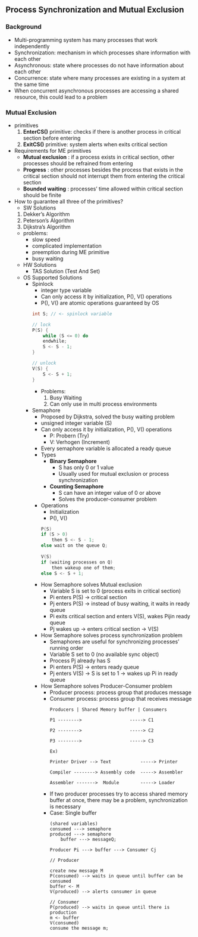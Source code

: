 ## Process Synchronization and Mutual Exclusion

### Background
- Multi-programming system has many processes that work independently
- Synchronization: mechanism in which processes share information with each other
- Asynchronous: state where processes do not have information about each other
- Concurrence: state where many processes are existing in a system at the same time
- When concurrent asynchronous processes are accessing a shared resource, this could lead to a problem

### Mutual Exclusion
- primitives
    1. **EnterCS()** primitive: checks if there is another process in critical section before entering
    2. **ExitCS()** primitive: system alerts when exits critical section
- Requirements for ME primitives
    - **Mutual exclusion** : if a process exists in critical section, other processes should be refrained from entering
    - **Progress** : other processes besides the process that exists in the critical section should not interrupt them from entering the critical section
    - **Bounded waiting** : processes’ time allowed within critical section should be finite
- How to guarantee all three of the primitives?
    - SW Solutions
    1. Dekker’s Algorithm
    2. Peterson’s Algorithm
    3. Dijkstra’s Algorithm 
    - problems:
        - slow speed
        - complicated implementation
        - preemption during ME primitive
        - busy waiting
    - HW Solutions
        - TAS Solution (Test And Set)
    - OS Supported Solutions
        - Spinlock
            - integer type variable
            - Can only access it by initialization, P(), V() operations
            - P(), V() are atomic operations guaranteed by OS
            ```c
            int S; // <- spinlock variable
            
            // lock
            P(S) {
                while (S <= 0) do
                endwhile;
                S <- S - 1;
            }
            
            // unlock
            V(S) {
                S <- S + 1;
            }
            ```
            - Problems:
                1. Busy Waiting 
                2. Can only use in multi process environments
        - Semaphore
            - Proposed by Dijkstra, solved the busy waiting problem
            - unsigned integer variable (S)
            - Can only access it by initialization, P(), V() operations
                - P: Probern (Try)
                - V: Verhogen (Increment)
            - Every semaphore variable is allocated a ready queue
            - Types
                - **Binary Semaphore**
                    - S has only 0 or 1 value
                    - Usually used for mutual exclusion or process synchronization
                - **Counting Semaphore**
                    - S can have an integer value of 0 or above
                    - Solves the producer-consumer problem
            - Operations
                - Initialization
                - P(), V()
                ```c
                P(S)
                if (S > 0)
                    then S <- S - 1;
                else wait on the queue Q;
                    
                V(S)
                if (waiting processes on Q)
                    then wakeup one of them;
                else S <- S + 1;
                ```
            - How Semaphore solves Mutual exclusion
                - Variable S is set to 0 (process exits in critical section)
                - Pi enters P(S) → critical section
                - Pj enters P(S) → instead of busy waiting, it waits in ready queue
                - Pi exits critical section and enters V(S), wakes Pijin ready queue
                - Pj wakes up → enters critical section → V(S)
            - How Semaphore solves process synchronization problem
                - Semaphores are useful for synchronizing processes’ running order
                - Variable S set to 0 (no available sync object)
                - Process Pj already has S
                - Pi enters P(S) → enters ready queue
                - Pj enters V(S) → S is set to 1  → wakes up Pi in ready queue
            - How Semaphore solves Producer-Consumer problem
                - Producer process: process group that produces message
                - Consumer process: process group that receives message
                    ```
                    Producers | Shared Memory buffer | Consumers
                    
                    P1 -------->                  -----> C1
                    
                    P2 -------->                  -----> C2
                    
                    P3 -------->                  -----> C3
                    
                    Ex)
                    
                    Printer Driver --> Text           -----> Printer
                    
                    Compiler --------> Assembly code  -----> Assembler
                    
                    Assembler ------->  Module        -----> Loader
                    ```
                - If two producer processes try to access shared memory buffer at once, there may be a problem, synchronization is necessary
                - Case: Single buffer
                    ```
                    (shared variables)
                    consumed ---> semaphore
                    produced ---> semaphore
                        buffer ---> messageQ;
                        
                    Producer Pi ---> buffer ---> Consumer Cj
                    
                    // Producer
                    
                    create new message M
                    P(consumed) --> waits in queue until buffer can be consumed
                    buffer <- M
                    V(produced) --> alerts consumer in queue
                    
                    // Consumer
                    P(produced) --> waits in queue until there is production
                    m <- buffer
                    V(consumed)
                    consume the message m;
                    ```